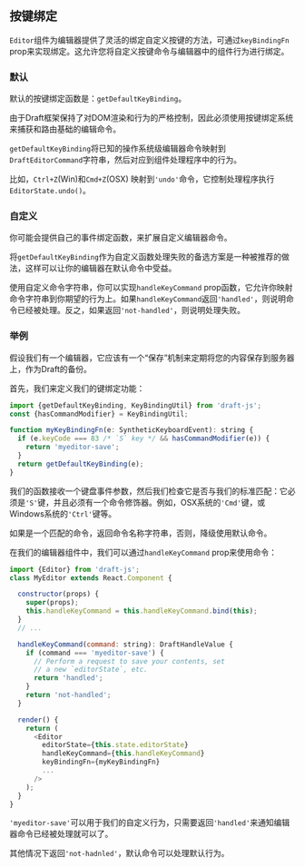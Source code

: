 ## 按键绑定

`Editor`组件为编辑器提供了灵活的绑定自定义按键的方法，可通过`keyBindingFn` prop来实现绑定。这允许您将自定义按键命令与编辑器中的组件行为进行绑定。

### 默认

默认的按键绑定函数是：`getDefaultKeyBinding`。

由于Draft框架保持了对DOM渲染和行为的严格控制，因此必须使用按键绑定系统来捕获和路由基础的编辑命令。

`getDefaultKeyBinding`将已知的操作系统级编辑器命令映射到`DraftEditorCommand`字符串，然后对应到组件处理程序中的行为。

比如，`Ctrl+Z`\(Win\)和`Cmd+Z`\(OSX\) 映射到`'undo'`命令，它控制处理程序执行`EditorState.undo()`。

### 自定义

你可能会提供自己的事件绑定函数，来扩展自定义编辑器命令。

将`getDefaultKeyBinding`作为自定义函数处理失败的备选方案是一种被推荐的做法，这样可以让你的编辑器在默认命令中受益。

使用自定义命令字符串，你可以实现`handleKeyCommand` prop函数，它允许你映射命令字符串到你期望的行为上。如果`handleKeyCommand`返回`'handled'`，则说明命令已经被处理。反之，如果返回`'not-handled'`，则说明处理失败。

### 举例

假设我们有一个编辑器，它应该有一个“保存”机制来定期将您的内容保存到服务器上，作为Draft的备份。

首先，我们来定义我们的键绑定功能：

```js
import {getDefaultKeyBinding, KeyBindingUtil} from 'draft-js';
const {hasCommandModifier} = KeyBindingUtil;

function myKeyBindingFn(e: SyntheticKeyboardEvent): string {
  if (e.keyCode === 83 /* `S` key */ && hasCommandModifier(e)) {
    return 'myeditor-save';
  }
  return getDefaultKeyBinding(e);
}
```

我们的函数接收一个键盘事件参数，然后我们检查它是否与我们的标准匹配：它必须是`'S'`键，并且必须有一个命令修饰器。例如，OSX系统的`'Cmd'`键，或Windows系统的`'Ctrl'`键等。

如果是一个匹配的命令，返回命令名称字符串，否则，降级使用默认命令。

在我们的编辑器组件中，我们可以通过`handleKeyCommand` prop来使用命令：

```js
import {Editor} from 'draft-js';
class MyEditor extends React.Component {

  constructor(props) {
    super(props);
    this.handleKeyCommand = this.handleKeyCommand.bind(this);
  }
  // ...

  handleKeyCommand(command: string): DraftHandleValue {
    if (command === 'myeditor-save') {
      // Perform a request to save your contents, set
      // a new `editorState`, etc.
      return 'handled';
    }
    return 'not-handled';
  }

  render() {
    return (
      <Editor
        editorState={this.state.editorState}
        handleKeyCommand={this.handleKeyCommand}
        keyBindingFn={myKeyBindingFn}
        ...
      />
    );
  }
}
```

`'myeditor-save'`可以用于我们的自定义行为，只需要返回`'handled'`来通知编辑器命令已经被处理就可以了。

其他情况下返回`'not-hadnled'`，默认命令可以处理默认行为。

